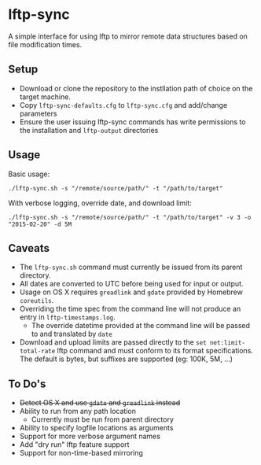 # lftp-sync
A simple interface for using lftp to mirror remote data structures based on file modification times.

## Setup
- Download or clone the repository to the instllation path of choice on the target machine.
- Copy `lftp-sync-defaults.cfg` to `lftp-sync.cfg` and add/change parameters
- Ensure the user issuing lftp-sync commands has write permissions to the installation and `lftp-output` directories

## Usage
Basic usage:

    ./lftp-sync.sh -s "/remote/source/path/" -t "/path/to/target"
With verbose logging, override date, and download limit:

    ./lftp-sync.sh -s "/remote/source/path/" -t "/path/to/target" -v 3 -o "2015-02-20" -d 5M

## Caveats
* The `lftp-sync.sh` command must currently be issued from its parent directory.
* All dates are converted to UTC before being used for input or output.
* Usage on OS X requires `greadlink` and `gdate` provided by Homebrew `coreutils`.
* Overriding the time spec from the command line will not produce an entry in `lftp-timestamps.log`.
    * The override datetime provided at the command line will be passed to and translated by `date`
* Download and upload limits are passed directly to the `set net:limit-total-rate` lftp command and must conform to its format specifications. The default is bytes, but suffixes are supported (eg: 100K, 5M, ...)

## To Do's
* ~~Detect OS X and use `gdate` and `greadlink` instead~~
* Ability to run from any path location
    * Currently must be run from parent directory
* Ability to specify logfile locations as arguments
* Support for more verbose argument names
* Add "dry run" lftp feature support
* Support for non-time-based mirroring